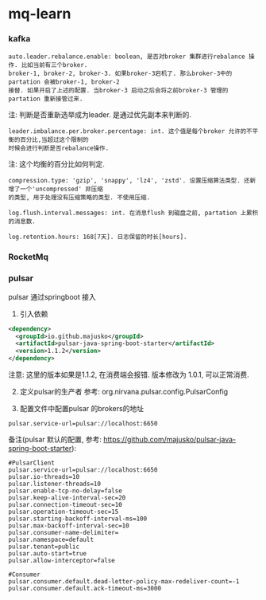 # mq-learn

### kafka
```shell script
auto.leader.rebalance.enable: boolean, 是否对broker 集群进行rebalance 操作. 比如当前有三个broker.
broker-1, broker-2, broker-3. 如果broker-3宕机了. 那么broker-3中的partation 会被broker-1, broker-2
接替. 如果开启了上述的配置. 当broker-3 启动之后会将之前broker-3 管理的partation 重新接管过来.
```
注: 判断是否重新选举成为leader. 是通过优先副本来判断的.

```shell script
leader.imbalance.per.broker.percentage: int. 这个值是每个broker 允许的不平衡的百分比,当超过这个限制的
时候会进行判断是否rebalance操作.
```
注: 这个均衡的百分比如何判定.

```shell script
compression.type: 'gzip', 'snappy', 'lz4', 'zstd'. 设置压缩算法类型. 还新增了一个'uncompressed' 非压缩
的类型, 用于处理没有压缩策略的类型. 不使用压缩.
```

```shell script
log.flush.interval.messages: int. 在消息flush 到磁盘之前, partation 上累积的消息数.
```

```shell script
log.retention.hours: 168[7天]. 日志保留的时长[hours].
```


### RocketMq


### pulsar 

pulsar 通过springboot 接入
1. 引入依赖
```xml
<dependency>
  <groupId>io.github.majusko</groupId>
  <artifactId>pulsar-java-spring-boot-starter</artifactId>
  <version>1.1.2</version>
</dependency>
```

注意: 这里的版本如果是1.1.2, 在消费端会报错. 
版本修改为 1.0.1, 可以正常消费.

2. 定义pulsar的生产者
参考: org.nirvana.pulsar.config.PulsarConfig

3. 配置文件中配置pulsar 的brokers的地址
```properties
pulsar.service-url=pulsar://localhost:6650
```

备注(pulsar 默认的配置, 参考: https://github.com/majusko/pulsar-java-spring-boot-starter): 
````properties
#PulsarClient
pulsar.service-url=pulsar://localhost:6650
pulsar.io-threads=10
pulsar.listener-threads=10
pulsar.enable-tcp-no-delay=false
pulsar.keep-alive-interval-sec=20
pulsar.connection-timeout-sec=10
pulsar.operation-timeout-sec=15
pulsar.starting-backoff-interval-ms=100
pulsar.max-backoff-interval-sec=10
pulsar.consumer-name-delimiter=
pulsar.namespace=default
pulsar.tenant=public
pulsar.auto-start=true
pulsar.allow-interceptor=false

#Consumer
pulsar.consumer.default.dead-letter-policy-max-redeliver-count=-1
pulsar.consumer.default.ack-timeout-ms=3000
````